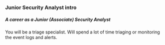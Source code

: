 ### Junior Security Analyst intro
##### A career as a Junior (Associate) Security Analyst
You will be a triage specialist. Will spend a lot of time triaging or monitoring the event logs and alerts.


